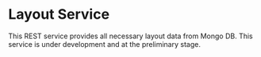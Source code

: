 # Layout Service

This REST service provides all necessary layout data from Mongo DB. This service is under development and at the preliminary stage.

